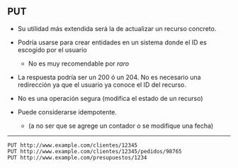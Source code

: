 ## PUT

* Su utilidad más extendida será la de actualizar un recurso concreto.

* Podría usarse para crear entidades en un sistema donde el ID es escogido por el usuario
    * No es muy recomendable por *raro*

* La respuesta podría ser un 200 ó un 204. No es necesario una redirección ya que el usuario ya conoce el ID del recurso.

* No es una operación segura (modifica el estado de un recurso)

* Puede considerarse idempotente.
    * (a no ser que se agrege un contador o se modifique una fecha)

<hr />

    PUT http://www.example.com/clientes/12345
    PUT http://www.example.com/clientes/12345/pedidos/98765
    PUT http://www.example.com/presupuestos/1234
